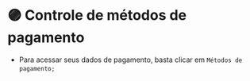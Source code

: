 # 🟣 Controle de métodos de pagamento



* Para acessar seus dados de pagamento, basta clicar em `Métodos de pagamento;`



<figure><img src="../.gitbook/assets/Métodos de pagamento.png" alt=""><figcaption></figcaption></figure>
